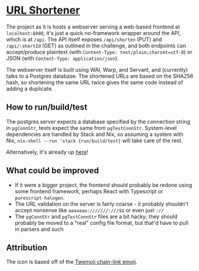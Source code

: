 # [URL Shortener](http://url-shorten.hs.vc/)

The project as it is hosts a webserver serving a web-based frontend at
`localhost:8080`, it's just a quick no-framework wrapper around the API, which
is at `/api`. The API itself exposes `/api/shorten` (PUT) and `/api/:shortId`
(GET) as outlined in the challenge, and both endpoints can accept/produce
plaintext (with `Content-Type: text/plain;charset=utf-8`) or JSON (with
`Content-Type: application/json`).

The webserver itself is built using WAI, Warp, and Servant, and (currently)
talks to a Postgres database. The shortened URLs are based on the SHA256 hash,
so shortening the same URL twice gives the same code instead of adding a
duplicate.

## How to run/build/test

The postgres server expects a database specified by the connection string in
`pgConnStr`, tests expect the same from `pgTestConnStr`. System-level
dependencies are handled by Stack and Nix, so assuming a system with Nix,
`nix-shell --run 'stack {run/build/test}` will take care of the rest.

Alternatively, it's already up [here](http://url-shorten.hs.vc/)!

## What could be improved

- If it were a bigger project, the frontend should probably be redone using some
  frontend framework, perhaps React with Typescript or `purescript-halogen`.
- The URL validation on the server is fairly coarse - it probably shouldn't
  accept nonsense like `aaaaaaa:///////:///$$` or even just `://`
- The `pgConnStr` and `pgTestConnStr` files are a bit hacky; they should
  probably be moved to a "real" config file format, but that'd have to pull in
  parsers and such

## Attribution

The icon is based off of the [Twemoji chain-link
emoji](https://twemoji.twitter.com/).
